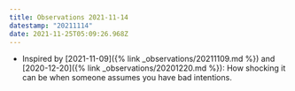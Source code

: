```yaml
---
title: Observations 2021-11-14
datestamp: "20211114"
date: 2021-11-25T05:09:26.968Z
---
```

- Inspired by [2021-11-09]({% link _observations/20211109.md %}) and [2020-12-20]({% link _observations/20201220.md %}): How shocking it can be when someone assumes you have bad intentions.